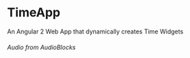 # TimeApp

An Angular 2 Web App that dynamically creates Time Widgets


###### Audio from AudioBlocks